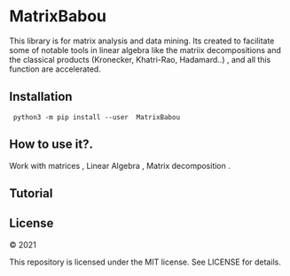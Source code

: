 # MatrixBabou
  
This library is for matrix analysis and data mining. Its created to facilitate some of notable tools in linear algebra like the matriix decompositions and the classical products (Kronecker, Khatri-Rao, Hadamard..) , and all this function are accelerated.

## Installation
``` python3 -m pip install --user  MatrixBabou```

## How to use it?.
Work with matrices , Linear Algebra , Matrix decomposition .

## Tutorial

 
## License

© 2021 

This repository is licensed under the MIT license. See LICENSE for details.
